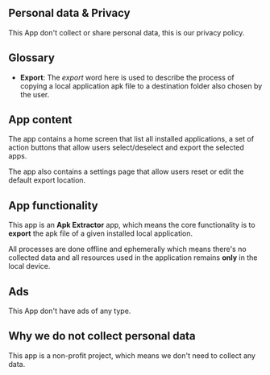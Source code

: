## Personal data & Privacy

This App don't collect or share personal data, this is our privacy policy.

## Glossary

- **Export**: The _export_ word here is used to describe the process of copying a local application apk file to a destination folder also chosen by the user.

## App content

The app contains a home screen that list all installed applications, a set of action buttons that allow users select/deselect and export the selected apps.

The app also contains a settings page that allow users reset or edit the default export location.

## App functionality

This app is an **Apk Extractor** app, which means the core functionality is to **export** the apk file of a given installed local application.

All processes are done offline and ephemerally which means there's no collected data and all resources used in the application remains **only** in the local device.

## Ads

This App don't have ads of any type.

## Why we do not collect personal data

This app is a non-profit project, which means we don't need to collect any data.
